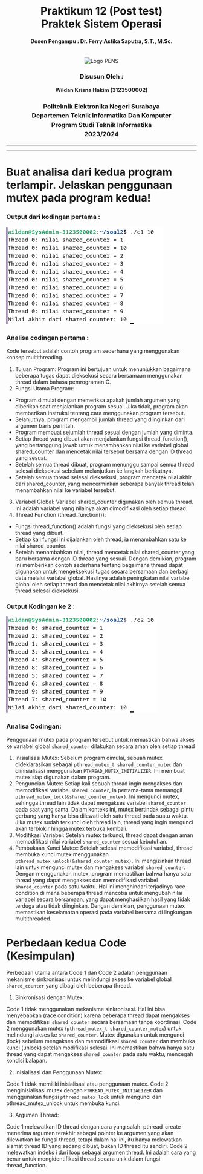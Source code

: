<div align="center">
  <h1 style="text-align: center;font-weight: bold">Praktikum 12 (Post test)<br>Praktek Sistem Operasi</h1>
  <h4 style="text-align: center;">Dosen Pengampu : Dr. Ferry Astika Saputra, S.T., M.Sc.</h4>
</div>
<br />
<div align="center">
  <img src="https://upload.wikimedia.org/wikipedia/id/4/44/Logo_PENS.png" alt="Logo PENS">
  <h3 style="text-align: center;">Disusun Oleh : </h3>
  <p style="text-align: center;">
    <strong>Wildan Krisna Hakim (3123500002)</strong>
  </p>
<h3 style="text-align: center;line-height: 1.5">Politeknik Elektronika Negeri Surabaya<br>Departemen Teknik Informatika Dan Komputer<br>Program Studi Teknik Informatika<br>2023/2024</h3>
  <hr><hr>
</div>


# Buat analisa dari kedua program terlampir. Jelaskan penggunaan mutex pada program kedua!

### Output dari kodingan pertama :

![App Screenshot](img/co1.png)


### Analisa codingan pertama :
Kode tersebut adalah contoh program sederhana yang menggunakan konsep multithreading.
1. Tujuan Program: Program ini bertujuan untuk menunjukkan bagaimana beberapa tugas
dapat dieksekusi secara bersamaan menggunakan thread dalam bahasa pemrograman C.
2. Fungsi Utama Program:
- Program dimulai dengan memeriksa apakah jumlah argumen yang diberikan saat
menjalankan program sesuai. Jika tidak, program akan memberikan instruksi tentang
cara menggunakan program tersebut.
- Selanjutnya, program mengambil jumlah thread yang diinginkan dari argumen baris
perintah.
- Program membuat sejumlah thread sesuai dengan jumlah yang diminta.
- Setiap thread yang dibuat akan menjalankan fungsi thread_function(), yang
bertanggung jawab untuk menambahkan nilai ke variabel global shared_counter dan
mencetak nilai tersebut bersama dengan ID thread yang sesuai.
- Setelah semua thread dibuat, program menunggu sampai semua thread selesai
dieksekusi sebelum melanjutkan ke langkah berikutnya.
- Setelah semua thread selesai dieksekusi, program mencetak nilai akhir dari
shared_counter, yang mencerminkan seberapa banyak thread telah menambahkan
nilai ke variabel tersebut.
3. Variabel Global: Variabel shared_counter digunakan oleh semua thread. Ini adalah variabel
yang nilainya akan dimodifikasi oleh setiap thread.
4. Thread Function (thread_function()):
- Fungsi thread_function() adalah fungsi yang dieksekusi oleh setiap thread yang
dibuat.
- Setiap kali fungsi ini dijalankan oleh thread, ia menambahkan satu ke nilai
shared_counter.
- Setelah menambahkan nilai, thread mencetak nilai shared_counter yang baru bersama
dengan ID thread yang sesuai.
Dengan demikian, program ini memberikan contoh sederhana tentang bagaimana thread
dapat digunakan untuk mengeksekusi tugas secara bersamaan dan berbagi data melalui
variabel global. Hasilnya adalah peningkatan nilai variabel global oleh setiap thread dan
mencetak nilai akhirnya setelah semua thread selesai dieksekusi.


### Output Kodingan ke 2 :

![App Screenshot](img/co2.png)

### Analisa Codingan:
Penggunaan mutex pada program tersebut untuk memastikan bahwa akses ke variabel
global `shared_counter` dilakukan secara aman oleh setiap thread
1. Inisialisasi Mutex: Sebelum program dimulai, sebuah mutex dideklarasikan sebagai
`pthread_mutex_t shared_counter_mutex` dan diinisialisasi menggunakan
`PTHREAD_MUTEX_INITIALIZER`. Ini membuat mutex siap digunakan dalam program.
2. Penguncian Mutex: Setiap kali sebuah thread ingin mengakses dan memodifikasi variabel
`shared_counter`, ia pertama-tama memanggil
`pthread_mutex_lock(&shared_counter_mutex)`. Ini mengunci mutex, sehingga thread lain
tidak dapat mengakses variabel `shared_counter` pada saat yang sama. Dalam konteks ini,
mutex bertindak sebagai pintu gerbang yang hanya bisa dilewati oleh satu thread pada suatu
waktu. Jika mutex sudah terkunci oleh thread lain, thread yang ingin mengunci akan terblokir
hingga mutex terbuka kembali.
3. Modifikasi Variabel: Setelah mutex terkunci, thread dapat dengan aman memodifikasi nilai
variabel `shared_counter` sesuai kebutuhan.
4. Pembukaan Kunci Mutex: Setelah selesai memodifikasi variabel, thread membuka kunci
mutex menggunakan `pthread_mutex_unlock(&shared_counter_mutex)`. Ini mengizinkan
thread lain untuk mengunci mutex dan mengakses variabel `shared_counter`.
Dengan menggunakan mutex, program memastikan bahwa hanya satu thread yang dapat
mengakses dan memodifikasi variabel `shared_counter` pada satu waktu. Hal ini menghindari
terjadinya race condition di mana beberapa thread mencoba untuk mengubah nilai variabel
secara bersamaan, yang dapat menghasilkan hasil yang tidak terduga atau tidak diinginkan.
Dengan demikian, penggunaan mutex memastikan keselamatan operasi pada variabel
bersama di lingkungan multithreaded.


# Perbedaan kedua Code (Kesimpulan)

Perbedaan utama antara Code 1 dan Code 2 adalah penggunaan mekanisme sinkronisasi untuk melindungi akses ke variabel global `shared_counter` yang dibagi oleh beberapa thread. 

1. Sinkronisasi dengan Mutex:

Code 1 tidak menggunakan mekanisme sinkronisasi. Hal ini bisa menyebabkan (race condition) karena beberapa thread dapat mengakses dan memodifikasi `shared_counter` secara bersamaan tanpa koordinasi.
Code 2 menggunakan mutex (`pthread_mutex_t shared_counter_mutex`) untuk melindungi akses ke `shared_counter`. Mutex digunakan untuk mengunci (lock) sebelum mengakses dan memodifikasi `shared_counter` dan membuka kunci (unlock) setelah modifikasi selesai. Ini memastikan bahwa hanya satu thread yang dapat mengakses `shared_counter` pada satu waktu, mencegah kondisi balapan.

2. Inisialisasi dan Penggunaan Mutex:

Code 1 tidak memiliki inisialisasi atau penggunaan mutex.
Code 2 menginisialisasi mutex dengan `PTHREAD_MUTEX_INITIALIZER` dan menggunakan fungsi `pthread_mutex_lock` untuk mengunci dan pthread_mutex_unlock untuk membuka kunci.

3. Argumen Thread:

Code 1 melewatkan ID thread dengan cara yang salah. pthread_create menerima argumen terakhir sebagai pointer ke argumen yang akan dilewatkan ke fungsi thread, tetapi dalam hal ini, itu hanya melewatkan alamat thread ID yang sedang dibuat, bukan ID thread itu sendiri.
Code 2 melewatkan indeks i dari loop sebagai argumen thread. Ini adalah cara yang benar untuk mengidentifikasi thread secara unik dalam fungsi thread_function.